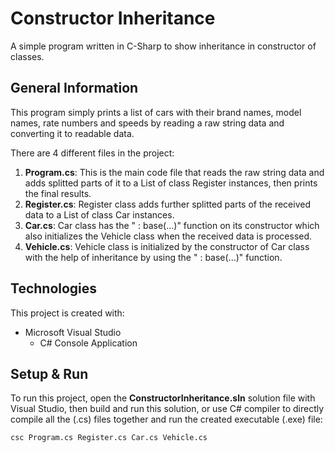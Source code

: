 # Constructor Inheritance
A simple program written in C-Sharp to show inheritance in constructor of classes.

## General Information
This program simply prints a list of cars with their brand names, model names, rate numbers and speeds by reading a raw string data and converting it to readable data.  

There are 4 different files in the project:
1. **Program.cs**: This is the main code file that reads the raw string data and adds splitted parts of it to a List of class Register instances, then prints the final results.
2. **Register.cs**: Register class adds further splitted parts of the received data to a List of class Car instances.
3. **Car.cs**: Car class has the " : base(...)" function on its constructor which also initializes the Vehicle class when the received data is processed.
4. **Vehicle.cs**: Vehicle class is initialized by the constructor of Car class with the help of inheritance by using the " : base(...)" function.

## Technologies
This project is created with:
* Microsoft Visual Studio
  * C# Console Application

## Setup & Run
To run this project, open the **ConstructorInheritance.sln** solution file with Visual Studio, then build and run this solution, or use C# compiler to directly compile all the (.cs) files together and run the created executable (.exe) file:
```
csc Program.cs Register.cs Car.cs Vehicle.cs
```
